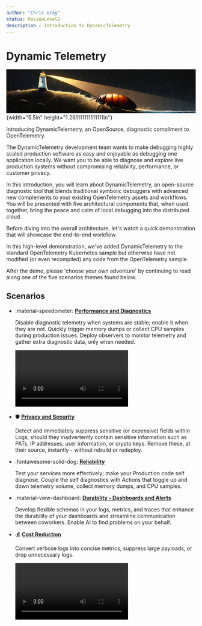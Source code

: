 ```yaml
---
author: "Chris Gray"
status: ReviewLevel2
description : Introduction to DynamicTelemetry
---
```


# Dynamic Telemetry

![image](../orig_media/DynamicTelemetry.logo.png){width="5.5in"
height="1.261111111111111in"}

Introducing DynamicTelemetry, an OpenSource, diagnostic compliment to
OpenTelemetry.

The DynamicTelemetry development team wants to make debugging highly
scaled production software as easy and enjoyable as debugging one
application locally. We want you to be able to diagnose and explore
live production systems without compromising reliability,
performance, or customer privacy.

In this introduction, you will learn about DynamicTelemetry, an
open-source diagnostic tool that blends traditional symbolic
debuggers with advanced new complements to your existing
OpenTelemetry assets and workflows. You will be presented with five
architectural components that, when used together, bring the peace
and calm of local debugging into the distributed cloud.

Before diving into the overall architecture, let's watch a quick
demonstration that will showcase the end-to-end workflow.

In this high-level demonstration, we've added DynamicTelemetry to
the standard OpenTelemetry Kubernetes sample but otherwise have not
modified (or even recompiled) any code from the OpenTelemetry
sample.

After the demo, please 'choose your own adventure' by continuing to
read along one of the five scenarios themes found below.


## Scenarios

<div class="grid cards" markdown>

-   :material-speedometer: [**Performance and Diagnostics**](./Scenarios.Overview.DeepDiagnostics.document.md)

    Disable diagnostic telemetry when systems are stable; enable it when
    they are not. Quickly trigger memory dumps or collect CPU samples
    during production issues. Deploy observers to monitor telemetry and
    gather extra diagnostic data, only when needed.

    ![type:video](../orig_media/DynamicTelemetry_DiagnosticVideo.mp4)

-   :shield: [**Privacy and Security**](./Scenarios.Overview.RedactingSecrets.document.md)

    Detect and immediately suppress sensitive (or expensive) fields
    within Logs, should they inadvertently contain sensitive information
    such as PATs, IP addresses, user information, or crypto keys. Remove
    these, at their source, instantly - without rebuild or redeploy.

-   :fontawesome-solid-dog: [**Reliability**](./Scenarios.Overview.Reliability.document.md)

    Test your services more effectively; make your Production code self
    diagnose. Couple the self diagnostics with Actions that toggle up
    and down telemetry volume, collect memory dumps, and CPU samples.

-   :material-view-dashboard: [**Durability - Dashboards and Alerts**](./Scenarios.Overview.DurableDashboards.Alerts.document.md)

    Develop flexible schemas in your logs, metrics, and traces that
    enhance the durability of your dashboards and streamline
    communication between coworkers. Enable AI to find problems on your
    behalf.

-  :moneybag: [**Cost Reduction**](./Scenarios.Overview.CostReduction.document.md)

    Convert verbose logs into concise metrics, suppress large payloads,
    or drop unnecessary logs.

    ![type:video](../orig_media/DynamicTelemetry_CostSavings.mp4)
</div>